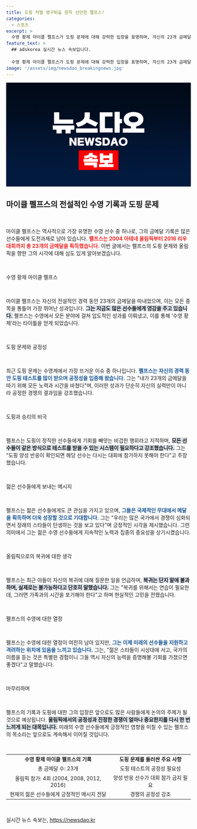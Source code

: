```yaml
---
title: 도핑 처벌 영구퇴출 원칙 선언한 펠프스!
categories:
  - 스포츠
excerpt: >
  수영 황제 마이클 펠프스가 도핑 문제에 대해 강력한 입장을 표명하며, 자신의 23개 금메달이 온전히 노력의 결과임을 강조했다. 그는 공정한 테스트 시스템의 필요성도 주장하며, 젊은 선수들에게는 모습을 위한 노력과 성취의 중요성을 전했다.
feature_text: >
  ## adskorea 실시간 뉴스 속보입니다.

  수영 황제 마이클 펠프스가 도핑 문제에 대해 강력한 입장을 표명하며, 자신의 23개 금메달이 온전히 노력의 결과임을 강조했다. 그는 공정한 테스트 시스템의 필요성도 주장하며, 젊은 선수들에게는 모습을 위한 노력과 성취의 중요성을 전했다.
image: '/assets/img/newsdao_breakingnews.jpg'
---
```


<p><img src="/assets/img/newsdao_breakingnews.jpg" alt="adskorea 속보" /></p>

<h2 data-ke-size="size26">마이클 펠프스의 전설적인 수영 기록과 도핑 문제</h2>

<p data-ke-size="size16">&nbsp;</p>

<p>마이클 펠프스는 역사적으로 가장 유명한 수영 선수 중 하나로, 그의 금메달 기록은 많은 선수들에게 도전과제로 남아 있습니다. <b><span style="color: #ee2323;">펠프스는 2004 아테네 올림픽부터 2016 리우 대회까지 총 23개의 금메달을 획득했습니다.</span></b> 이번 글에서는 펠프스의 도핑 문제와 올림픽을 향한 그의 시각에 대해 심도 있게 알아보겠습니다.</p>

<p data-ke-size="size16">&nbsp;</p>

<p>수영 황제 마이클 펠프스</p>

<p data-ke-size="size16">&nbsp;</p>

<p>마이클 펠프스는 자신의 전설적인 경력 동안 23개의 금메달을 따내었으며, 이는 모든 종목을 통틀어 가장 뛰어난 성과입니다. <b><span style="background-color: #21538527;">그는 지금도 많은 선수들에게 영감을 주고 있습니다.</span></b> 펠프스는 수영에서 모든 분야에 걸쳐 압도적인 성과를 이뤄냈고, 이를 통해 ‘수영 황제’라는 타이틀을 얻게 되었습니다. </p>

<p data-ke-size="size16">&nbsp;</p>

<p>도핑 문제와 공정성</p>

<p data-ke-size="size16">&nbsp;</p>

<p>최근 도핑 문제는 수영계에서 가장 뜨거운 이슈 중 하나입니다. <b><span style="color: #1a5490;">펠프스는 자신의 경력 동안 도핑 테스트를 많이 받으며 공정성을 입증해 왔습니다.</span></b> 그는 "내가 23개의 금메달을 따기 위해 모든 노력과 시간을 바쳤다"며, 이러한 성과가 단순히 자신의 실력만이 아니라 공정한 경쟁의 결과임을 강조했습니다. </p>

<p data-ke-size="size16">&nbsp;</p>

<p>도핑과 승리의 비극</p>

<p data-ke-size="size16">&nbsp;</p>

<p>펠프스는 도핑이 정직한 선수들에게 기회를 빼앗는 비겁한 행위라고 지적하며, <b><span style="background-color: #21538527;">모든 선수들이 같은 방식으로 테스트를 받을 수 있는 시스템이 필요하다고 강조했습니다.</span></b> 그는 “도핑 양성 반응이 확인되면 해당 선수는 다시는 대회에 참가하지 못해야 한다”고 주장했습니다. </p>

<p data-ke-size="size16">&nbsp;</p>

<p>젊은 선수들에게 보내는 메시지</p>

<p data-ke-size="size16">&nbsp;</p>

<p>펠프스는 젊은 선수들에게도 큰 관심을 가지고 있으며, <b><span style="color: #1a5490;">그들은 국제적인 무대에서 메달을 획득하며 더욱 성장할 것으로 기대합니다.</span></b> 그는 "우리는 많은 국가에서 경쟁이 심화되면서 장래의 스타들이 탄생하는 것을 보고 있다"며 긍정적인 시각을 제시했습니다. 그런 의미에서 그는 젊은 수영 선수들에게 지속적인 노력과 집중의 중요성을 상기시켰습니다.</p>

<p data-ke-size="size16">&nbsp;</p>

<p>올림픽으로의 복귀에 대한 생각</p>

<p data-ke-size="size16">&nbsp;</p>

<p>펠프스는 최근 아들이 자신의 복귀에 대해 질문한 일을 언급하며, <b><span style="background-color: #21538527;">복귀는 단지 말에 불과하며, 실제로는 불가능하다고 단호히 말했습니다.</span></b> 그는 "복귀를 위해서는 연습이 필요한데, 그러면 가족과의 시간을 포기해야 한다"고 하며 현실적인 고민을 전했습니다. </p>

<p data-ke-size="size16">&nbsp;</p>

<p>펠프스의 수영에 대한 열정</p>

<p data-ke-size="size16">&nbsp;</p>

<p>펠프스는 수영에 대한 열정이 여전히 남아 있지만, <b><span style="color: #1a5490;">그는 이제 미래의 선수들을 지원하고 격려하는 위치에 있음을 느끼고 있습니다.</span></b> 그는, "젊은 스타들이 시상대에 서고, 국가의 이름을 듣는 것은 특별한 경험이니 그들 역시 자신의 능력을 증명해볼 기회를 가졌으면 좋겠다"고 말했습니다. </p>

<p data-ke-size="size16">&nbsp;</p>

<p>마무리하며</p>

<p data-ke-size="size16">&nbsp;</p>

<p>펠프스의 기록과 도핑에 대한 그의 입장은 앞으로도 많은 사람들에게 논의의 주제가 될 것으로 예상됩니다. <b><span style="background-color: #21538527;">올림픽에서의 공정성과 진정한 경쟁이 얼마나 중요한지를 다시 한 번 느끼게 되는 대목입니다.</span></b> 미래의 수영 선수들에게 긍정적인 영향을 미칠 수 있는 펠프스의 목소리는 앞으로도 계속해서 이어질 것입니다. </p>

<p data-ke-size="size16">&nbsp;</p>

<table>
<tr>
<td style="text-align: center; height: 17px;"><b>수영 황제 마이클 펠프스의 기록</b></td>
<td style="text-align: center; height: 17px;"><b>도핑 문제를 둘러싼 주요 사항</b></td>
</tr>
<tr>
<td style="text-align: center; height: 17px;">총 금메달 수: 23개</td>
<td style="text-align: center; height: 17px;">도핑 테스트의 공정성 필요성</td>
</tr>
<tr>
<td style="text-align: center; height: 17px;">올림픽 참가: 4회 (2004, 2008, 2012, 2016)</td>
<td style="text-align: center; height: 17px;">양성 반응 선수가 대회 참가 금지 필요</td>
</tr>
<tr>
<td style="text-align: center; height: 17px;">현재의 젊은 선수들에게 긍정적인 메시지 전달</td>
<td style="text-align: center; height: 17px;">경쟁의 공정성 강조</td>
</tr>
</table>

<p data-ke-size="size16">&nbsp;</p>
실시간 뉴스 속보는, <a href="https://newsdao.kr" rel="dofollow">https://newsdao.kr</a>


